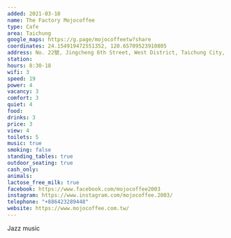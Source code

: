 ```yaml
---
added: 2021-03-10
name: The Factory Mojocoffee
type: Cafe
area: Taichung
google_maps: https://g.page/mojocoffeetw?share
coordinates: 24.154919472551352, 120.65709523910805
address: No. 22號, Jingcheng 6th Street, West District, Taichung City, 403
station: 
hours: 8:30-18
wifi: 3
speed: 19
power: 4
vacancy: 3
comfort: 3
quiet: 4
food: 
drinks: 3
price: 3
view: 4
toilets: 5
music: true
smoking: false
standing_tables: true
outdoor_seating: true
cash_only: 
animals: 
lactose_free_milk: true
facebook: https://www.facebook.com/mojocoffee2003
instagram: https://www.instagram.com/mojocoffee.2003/
telephone: "+886423289448"
website: https://www.mojocoffee.com.tw/
---
```


Jazz music
